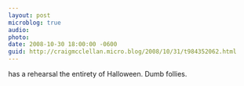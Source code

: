 ```yaml
---
layout: post
microblog: true
audio: 
photo: 
date: 2008-10-30 18:00:00 -0600
guid: http://craigmcclellan.micro.blog/2008/10/31/t984352062.html
---
```

has a rehearsal the entirety of Halloween. Dumb follies.
